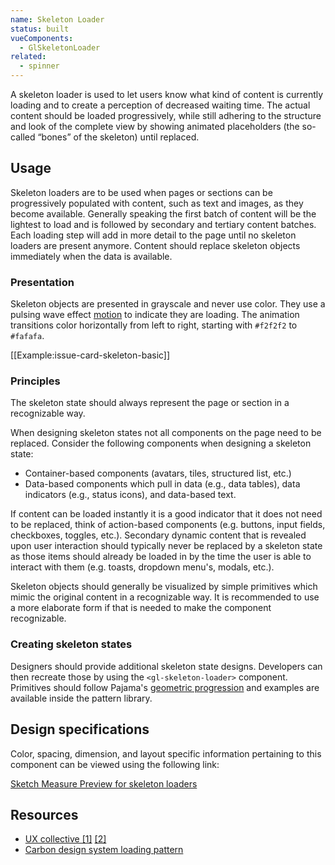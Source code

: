 ```yaml
---
name: Skeleton Loader
status: built
vueComponents:
  - GlSkeletonLoader
related:
  - spinner
---
```


A skeleton loader is used to let users know what kind of content is currently loading and to create a perception of decreased waiting time. The actual content should be loaded progressively, while still adhering to the structure and look of the complete view by showing animated placeholders (the so-called “bones” of the skeleton) until replaced.

## Usage

Skeleton loaders are to be used when pages or sections can be progressively populated with content, such as text and images, as they become available. Generally speaking the first batch of content will be the lightest to load and is followed by secondary and tertiary content batches. Each loading step will add in more detail to the page until no skeleton loaders are present anymore. Content should replace skeleton objects immediately when the data is available.

### Presentation

Skeleton objects are presented in grayscale and never use color. They use a pulsing wave effect [motion](/foundations/motion) to indicate they are loading. The animation transitions color horizontally from left to right, starting with `#f2f2f2` to `#fafafa`.

[[Example:issue-card-skeleton-basic]]

### Principles

The skeleton state should always represent the page or section in a recognizable way.

When designing skeleton states not all components on the page need to be replaced. Consider the following components when designing a skeleton state:
* Container-based components (avatars, tiles, structured list, etc.)
* Data-based components which pull in data (e.g., data tables), data indicators (e.g., status icons), and data-based text.

If content can be loaded instantly it is a good indicator that it does not need to be replaced, think of action-based components (e.g. buttons, input fields, checkboxes, toggles, etc.). Secondary dynamic content that is revealed upon user interaction should typically never be replaced by a skeleton state as those items should already be loaded in by the time the user is able to interact with them (e.g. toasts, dropdown menu's, modals, etc.).

Skeleton objects should generally be visualized by simple primitives which mimic the original content in a recognizable way. It is recommended to use a more elaborate form if that is needed to make the component recognizable.

### Creating skeleton states

Designers should provide additional skeleton state designs. Developers can then recreate those by using the `<gl-skeleton-loader>` component. Primitives should follow Pajama's [geometric progression](/layout/spacing#geometric-progression) and examples are available inside the pattern library.

## Design specifications

Color, spacing, dimension, and layout specific information pertaining to this component can be viewed using the following link:

[Sketch Measure Preview for skeleton loaders](https://gitlab-org.gitlab.io/gitlab-design/hosted/design-gitlab-specs/skeleton-loader-spec-previews/)

## Resources

* [UX collective [1]](https://uxdesign.cc/designing-a-skeleton-loader-6de1b4201c4e) [[2]](https://uxdesign.cc/what-you-should-know-about-skeleton-screens-a820c45a571a)
* [Carbon design system loading pattern](https://www.carbondesignsystem.com/patterns/loading/)
